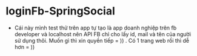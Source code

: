 # loginFb-SpringSocial
- Cái này mình test thử trên app tự tạo là app doanh nghiệp trên fb developer và localhost nên API FB chỉ cho lấy id, mail và tên của người sử dụng thôi. Muốn gì thì xin quyền tiếp  = )) . Có 1 trang web rồi thì dễ hơn = ))
